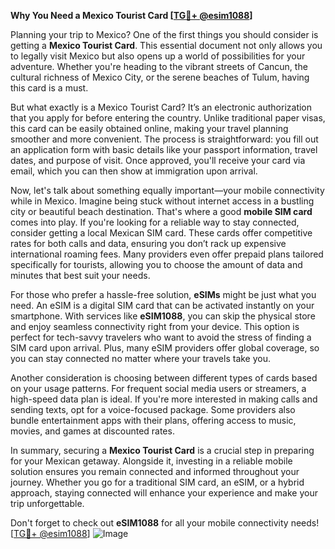 **Why You Need a Mexico Tourist Card [[TG💪+ @esim1088](https://t.me/s/esim1088)]**

Planning your trip to Mexico? One of the first things you should consider is getting a **Mexico Tourist Card**. This essential document not only allows you to legally visit Mexico but also opens up a world of possibilities for your adventure. Whether you're heading to the vibrant streets of Cancun, the cultural richness of Mexico City, or the serene beaches of Tulum, having this card is a must.

But what exactly is a Mexico Tourist Card? It’s an electronic authorization that you apply for before entering the country. Unlike traditional paper visas, this card can be easily obtained online, making your travel planning smoother and more convenient. The process is straightforward: you fill out an application form with basic details like your passport information, travel dates, and purpose of visit. Once approved, you'll receive your card via email, which you can then show at immigration upon arrival.

Now, let's talk about something equally important—your mobile connectivity while in Mexico. Imagine being stuck without internet access in a bustling city or beautiful beach destination. That's where a good **mobile SIM card** comes into play. If you're looking for a reliable way to stay connected, consider getting a local Mexican SIM card. These cards offer competitive rates for both calls and data, ensuring you don’t rack up expensive international roaming fees. Many providers even offer prepaid plans tailored specifically for tourists, allowing you to choose the amount of data and minutes that best suit your needs.

For those who prefer a hassle-free solution, **eSIMs** might be just what you need. An eSIM is a digital SIM card that can be activated instantly on your smartphone. With services like **eSIM1088**, you can skip the physical store and enjoy seamless connectivity right from your device. This option is perfect for tech-savvy travelers who want to avoid the stress of finding a SIM card upon arrival. Plus, many eSIM providers offer global coverage, so you can stay connected no matter where your travels take you.

Another consideration is choosing between different types of cards based on your usage patterns. For frequent social media users or streamers, a high-speed data plan is ideal. If you're more interested in making calls and sending texts, opt for a voice-focused package. Some providers also bundle entertainment apps with their plans, offering access to music, movies, and games at discounted rates.

In summary, securing a **Mexico Tourist Card** is a crucial step in preparing for your Mexican getaway. Alongside it, investing in a reliable mobile solution ensures you remain connected and informed throughout your journey. Whether you go for a traditional SIM card, an eSIM, or a hybrid approach, staying connected will enhance your experience and make your trip unforgettable. 

Don't forget to check out **eSIM1088** for all your mobile connectivity needs! [[TG💪+ @esim1088](https://t.me/s/esim1088)] ![Image](https://i.postimg.cc/Y0z9fWf4/image.png)